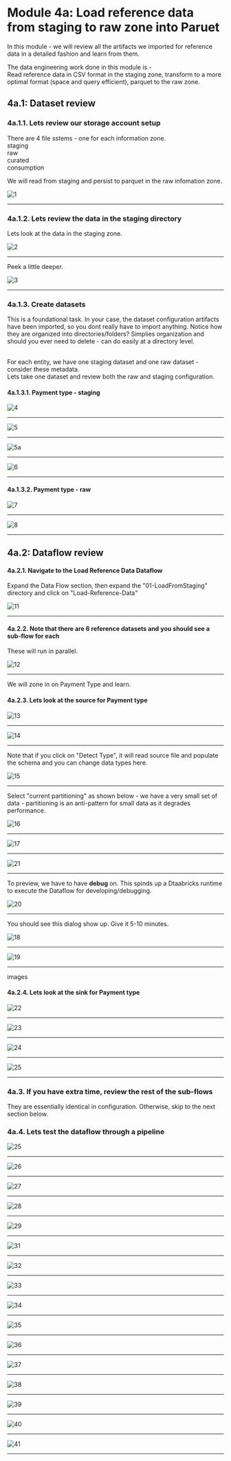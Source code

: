 
# Module 4a: Load reference data from staging to raw zone into Paruet

In this module - we will review all the artifacts we imported for reference data in a detailed fashion and learn from them.<br>

The data engineering work done in this module is -<br>
Read reference data in CSV format in the staging zone, transform to a more optimal format (space and query efficient), parquet to the raw zone.<br>

## 4a.1: Dataset review

### 4a.1.1. Lets review our storage account setup

There are 4 file sstems - one for each information zone.<br>
staging<br>
raw<br>
curated<br>
consumption<br>

We will read from staging and persist to parquet in the raw infomation zone.

![1](00-images/ref-dataset-1.png)

<hr>

### 4a.1.2. Lets review the data in the staging directory

Lets look at the data in the staging zone.

![2](00-images/ref-dataset-2.png)

<hr>

Peek a little deeper.

![3](00-images/ref-dataset-3.png)

<hr>


### 4a.1.3. Create datasets

This is a foundational task.  In your case, the dataset configuration artifacts have been imported, so you dont really have to import anything.  Notice how they are organized into directories/folders?  Simplies organization and should you ever need to delete - can do easily at a directory level.<br><br>

For each entity, we have one staging dataset and one raw dataset - consider these metadata.<br>
Lets take one dataset and review both the raw and staging configuration.

#### 4a.1.3.1. Payment type - staging

![4](00-images/ref-dataset-4.png)

<hr>

![5](00-images/ref-dataset-5.png)

<hr>

![5a](00-images/ref-dataset-5a.png)

<hr>

![6](00-images/ref-dataset-6.png)

<hr>


#### 4a.1.3.2. Payment type - raw


![7](00-images/ref-dataset-7.png)

<hr>


![8](00-images/ref-dataset-8.png)

<hr>


## 4a.2: Dataflow review

#### 4a.2.1. Navigate to the Load Reference Data Dataflow

Expand the Data Flow section, then expand the "01-LoadFromStaging" directory and click on "Load-Reference-Data"

![11](00-images/ref-dataset-11.png)

<hr>

#### 4a.2.2. Note that there are 6 reference datasets and you should see a sub-flow for each

These will run in parallel.

![12](00-images/ref-dataset-12.png)

<hr>

We will zone in on Payment Type and learn.

#### 4a.2.3. Lets look at the source  for Payment type

![13](00-images/ref-dataset-13.png)

<hr>

![14](00-images/ref-dataset-14.png)

<hr>

Note that if you click on "Detect Type", it will read source file and populate the schema and you can change data types here.

![15](00-images/ref-dataset-15.png)

<hr>

Select "current partitioning" as shown below - we have a very small set of data - partitioning is an anti-pattern for small data as it degrades performance.

![16](00-images/ref-dataset-16.png)

<hr>


![17](00-images/ref-dataset-17.png)

<hr>

![21](00-images/ref-dataset-21.png)

<hr>

To preview, we have to have **debug** on.  This spinds up a Dtaabricks runtime to execute the Dataflow for developing/debugging.

![20](00-images/ref-dataset-20.png)

<hr>

You should see this dialog show up. Give it 5-10 minutes.

![18](00-images/ref-dataset-18.png)

<hr>

![19](00-images/ref-dataset-19.png)

<hr>images

#### 4a.2.4. Lets look at the sink for Payment type

![22](00-images/ref-dataset-22.png)

<hr>

![23](00-images/ref-dataset-23.png)

<hr>

![24](00-images/ref-dataset-24.png)

<hr>

![25](00-images/ref-dataset-25.png)

<hr>

### 4a.3. If you have extra time, review the rest of the sub-flows

They are essentially identical in configuration.
Otherwise, skip to the next section below.

### 4a.4. Lets test the dataflow through a pipeline

![25](00-images/ref-dataset-25.png)

<hr>

![26](00-images/ref-dataset-26.png)

<hr>

![27](00-images/ref-dataset-27.png)

<hr>

![28](00-images/ref-dataset-28.png)

<hr>

![29](00-images/ref-dataset-29.png)

<hr>

![31](00-images/ref-dataset-31.png)

<hr>

![32](00-images/ref-dataset-32.png)

<hr>

![33](00-images/ref-dataset-33.png)

<hr>

![34](00-images/ref-dataset-34.png)

<hr>

![35](00-images/ref-dataset-35.png)

<hr>

![36](00-images/ref-dataset-36.png)

<hr>

![37](00-images/ref-dataset-37.png)

<hr>

![38](00-images/ref-dataset-38.png)

<hr>

![39](00-images/ref-dataset-39.png)

<hr>

![40](00-images/ref-dataset-40.png)

<hr>

![41](00-images/ref-dataset-41.png)

<hr>

